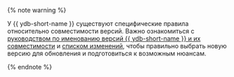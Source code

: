 {% note warning %}

У {{ ydb-short-name }} существуют специфические правила относительно совместимости версий. Важно ознакомиться с [руководством по именованию версий {{ ydb-short-name }} и их совместимости](../concepts/versioning.md) и [списком изменений](../../changelog-server.md), чтобы правильно выбрать новую версию для обновления и подготовиться к возможным нюансам.

{% endnote %}